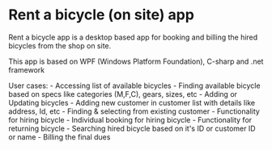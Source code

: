 # Rent a bicycle (on site) app

Rent a bicycle app is a desktop based app for booking and billing the hired bicycles from the shop on site.

This app is based on WPF (Windows Platform Foundation), C-sharp and .net framework
    
User cases:
    - Accessing list of available bicycles
    - Finding available bicycle based on specs like categories (M,F,C), gears, sizes, etc
    - Adding or Updating bicycles
    - Adding new customer in customer list with details like address, Id, etc
    - Finding & selecting from existing customer
    - Functionality for hiring bicycle
    - Individual booking for hiring bicycle
    - Functionality for returning bicycle
    - Searching hired bicycle based on it's ID or customer ID or name
    - Billing the final dues

    
